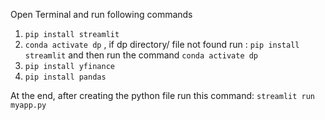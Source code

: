 Open Terminal and run following commands

1. ``` pip install streamlit ```
2. ``` conda activate dp ``` , if  dp directory/ file not found run : ``` pip install streamlit ``` and then run the command ``` conda activate dp ``` 
4. ``` pip install yfinance ```
5. ``` pip install pandas ```

At the end, after creating the python file run this command:
``` streamlit run myapp.py ```

